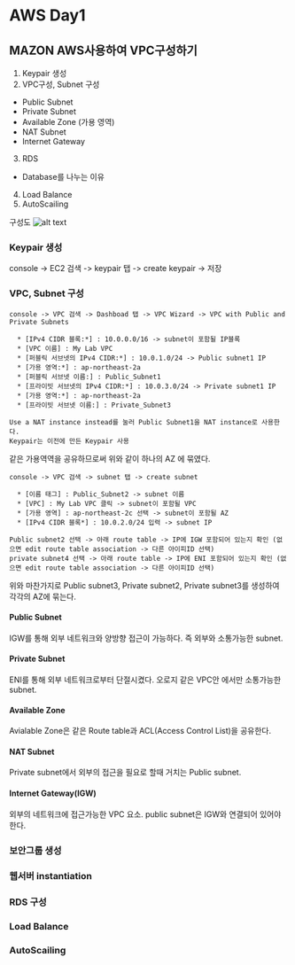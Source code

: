 # AWS Day1

MAZON AWS사용하여 VPC구성하기
----------------------------

1. Keypair 생성
2. VPC구성, Subnet 구성
  - Public Subnet
  - Private Subnet
  - Available Zone (가용 영역)
  - NAT Subnet
  - Internet Gateway
3. RDS
  - Database를 나누는 이유
4. Load Balance
5. AutoScailing


구성도
![alt text]()


### Keypair 생성
console -> EC2 검색 -> keypair 탭 -> create keypair -> 저장



### VPC, Subnet 구성
~~~~
console -> VPC 검색 -> Dashboad 탭 -> VPC Wizard -> VPC with Public and Private Subnets

  * [IPv4 CIDR 블록:*] : 10.0.0.0/16 -> subnet이 포함될 IP블록
  * [VPC 이름] : My Lab VPC
  * [퍼블릭 서브넷의 IPv4 CIDR:*] : 10.0.1.0/24 -> Public subnet1 IP
  * [가용 영역:*] : ap-northeast-2a
  * [퍼블릭 서브넷 이름:] : Public_Subnet1
  * [프라이빗 서브넷의 IPv4 CIDR:*] : 10.0.3.0/24 -> Private subnet1 IP
  * [가용 영역:*] : ap-northeast-2a
  * [프라이빗 서브넷 이름:] : Private_Subnet3

Use a NAT instance instead를 눌러 Public Subnet1을 NAT instance로 사용한다.
Keypair는 이전에 만든 Keypair 사용
~~~~



같은 가용역역을 공유하므로써 위와 같이 하나의 AZ 에 묶였다.



~~~~
console -> VPC 검색 -> subnet 탭 -> create subnet

  * [이름 태그] : Public_Subnet2 -> subnet 이름
  * [VPC] : My Lab VPC 클릭 -> subnet이 포함될 VPC
  * [가용 영역] : ap-northeast-2c 선택 -> subnet이 포함될 AZ
  * [IPv4 CIDR 블록*] : 10.0.2.0/24 입력 -> subnet IP
  
Public subnet2 선택 -> 아래 route table -> IP에 IGW 포함되어 있는지 확인 (없으면 edit route table association -> 다른 아이피ID 선택)
private subnet4 선택 -> 아래 route table -> IP에 ENI 포함되어 있는지 확인 (없으면 edit route table association -> 다른 아이피ID 선택)
~~~~

위와 마찬가지로 Public subnet3, Private subnet2, Private subnet3를 생성하여 각각의 AZ에 묶는다.



#### Public Subnet
IGW를 통해 외부 네트워크와 양방향 접근이 가능하다. 즉 외부와 소통가능한 subnet.

#### Private Subnet
ENI를 통해 외부 네트워크로부터 단절시켰다. 오로지 같은 VPC안 에서만 소통가능한 subnet.

#### Available Zone
Avialable Zone은 같은 Route table과 ACL(Access Control List)을 공유한다. 

#### NAT Subnet
Private subnet에서 외부의 접근을 필요로 할때 거치는 Public subnet. 

#### Internet Gateway(IGW)
외부의 네트워크에 접근가능한 VPC 요소. public subnet은 IGW와 연결되어 있어야 한다.

### 보안그룹 생성

### 웹서버 instantiation


### RDS 구성


### Load Balance

### AutoScailing
